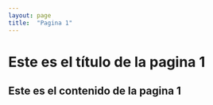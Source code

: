 ```yaml
---
layout: page
title:  "Pagina 1"
---
```


# Este es el título de la pagina 1
## Este es el contenido de la pagina 1